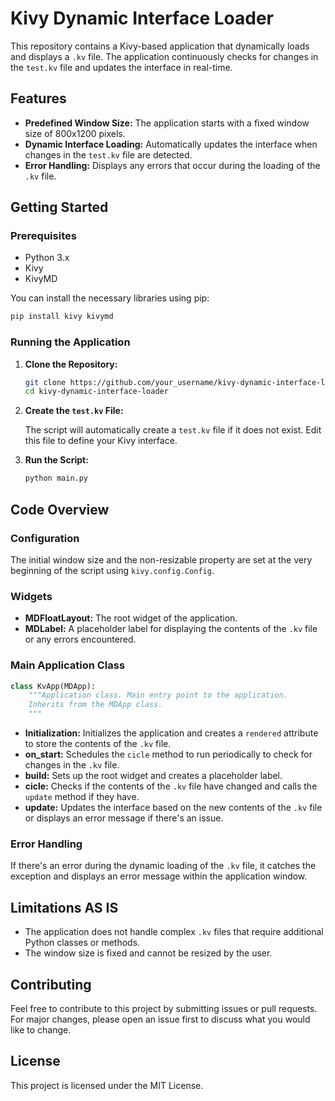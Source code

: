 
# Kivy Dynamic Interface Loader

This repository contains a Kivy-based application that dynamically loads and displays a `.kv` file. The application continuously checks for changes in the `test.kv` file and updates the interface in real-time.

## Features

- **Predefined Window Size:** The application starts with a fixed window size of 800x1200 pixels.
- **Dynamic Interface Loading:** Automatically updates the interface when changes in the `test.kv` file are detected.
- **Error Handling:** Displays any errors that occur during the loading of the `.kv` file.

## Getting Started

### Prerequisites

- Python 3.x
- Kivy
- KivyMD

You can install the necessary libraries using pip:

```bash
pip install kivy kivymd
```

### Running the Application

1. **Clone the Repository:**
   
    ```bash
    git clone https://github.com/your_username/kivy-dynamic-interface-loader.git
    cd kivy-dynamic-interface-loader
    ```

2. **Create the `test.kv` File:**

    The script will automatically create a `test.kv` file if it does not exist. Edit this file to define your Kivy interface.

3. **Run the Script:**

    ```bash
    python main.py
    ```

## Code Overview

### Configuration

The initial window size and the non-resizable property are set at the very beginning of the script using `kivy.config.Config`.

### Widgets

- **MDFloatLayout:** The root widget of the application.
- **MDLabel:** A placeholder label for displaying the contents of the `.kv` file or any errors encountered.

### Main Application Class

```python
class KvApp(MDApp):
    """Application class. Main entry point to the application.
    Inherits from the MDApp class.
    """
```

- **Initialization:** Initializes the application and creates a `rendered` attribute to store the contents of the `.kv` file.
- **on_start:** Schedules the `cicle` method to run periodically to check for changes in the `.kv` file.
- **build:** Sets up the root widget and creates a placeholder label.
- **cicle:** Checks if the contents of the `.kv` file have changed and calls the `update` method if they have.
- **update:** Updates the interface based on the new contents of the `.kv` file or displays an error message if there's an issue.

### Error Handling

If there's an error during the dynamic loading of the `.kv` file, it catches the exception and displays an error message within the application window.

## Limitations AS IS

- The application does not handle complex `.kv` files that require additional Python classes or methods.
- The window size is fixed and cannot be resized by the user.

## Contributing

Feel free to contribute to this project by submitting issues or pull requests. For major changes, please open an issue first to discuss what you would like to change.

## License

This project is licensed under the MIT License.

```

